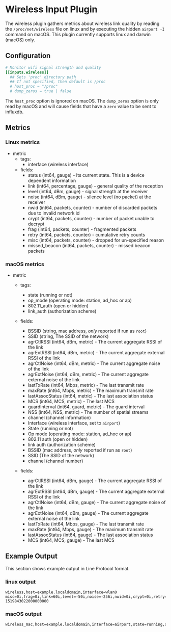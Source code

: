 # Wireless Input Plugin

The wireless plugin gathers metrics about wireless link quality by reading the `/proc/net/wireless` file on linux and by executing the hidden `airport -I` command on macOS. This plugin currently supports linux and darwin (macOS) only.

## Configuration

```toml
# Monitor wifi signal strength and quality
[[inputs.wireless]]
  ## Sets 'proc' directory path
  ## If not specified, then default is /proc
  # host_proc = "/proc"
  # dump_zeros = true | false
```

The `host_proc` option is ignored on macOS. The `dump_zeros` option is only read by macOS and will cause fields that have a `zero` value to be sent to influxdb.

## Metrics

### Linux metrics

- metric
  - tags:
    - interface (wireless interface)
  - fields:
    - status (int64, gauge) - Its current state. This is a device dependent information
    - link (int64, percentage, gauge) - general quality of the reception
    - level (int64, dBm, gauge) - signal strength at the receiver
    - noise (int64, dBm, gauge) - silence level (no packet) at the receiver
    - nwid (int64, packets, counter) - number of discarded packets due to invalid network id
    - crypt (int64, packets, counter) - number of packet unable to decrypt
    - frag (int64, packets, counter) - fragmented packets
    - retry (int64, packets, counter) - cumulative retry counts
    - misc (int64, packets, counter) - dropped for un-specified reason
    - missed_beacon (int64, packets, counter) - missed beacon packets


### macOS metrics

- metric
  - tags:
    - state (running or not)
    - op_mode (operating mode: station, ad_hoc or ap)
    - 802.11_auth (open or hidden)
    - link_auth (authorization scheme)

  - fields:
    - BSSID (string, mac address, _only_ reported if run as `root`)
    - SSID (string, The SSID of the network)
    - agrCtlRSSI (int64, dBm, metric) - The current aggregate RSSI of the link
    - agrExtRSSI (int64, dBm, metric) - The current aggregate external RSSI of the link
    - agrCtlNoise (int64, dBm, metric) - The current aggregate noise of the link
    - agrExtNoise (int64, dBm, metric) - The current aggregate external noise of the link
    - lastTxRate (int64, Mbps, metric) - The last transmit rate
    - maxRate (int64, Mbps, metric) - The maximum transmit rate
    - lastAssocStatus (int64, metric) - The last association status
    - MCS (int64, MCS, metric) - The last MCS
    - guardInterval (int64, guard, metric) - The guard interval
    - NSS (int64, NSS, metric) - The number of spatial streams
    - channel (channel information)
    - Interface (wireless interface, set to `airport`)
    - State (running or not)
    - Op mode (operating mode: station, ad_hoc or ap)
    - 802.11 auth (open or hidden)
    - link auth (authorization scheme)
    - BSSID (mac address, _only_ reported if run as `root`)
    - SSID (The SSID of the network)
    - channel (channel number)
  - fields:
    - agrCtlRSSI (int64, dBm, gauge) - The current aggregate RSSI of the link
    - agrExtRSSI (int64, dBm, gauge) - The current aggregate external RSSI of the link
    - agrCtlNoise (int64, dBm, gauge) - The current aggregate noise of the link
    - agrExtNoise (int64, dBm, gauge) - The current aggregate external noise of the link
    - lastTxRate (int64, Mbps, gauge) - The last transmit rate
    - maxRate (int64, Mbps, gauge) - The maximum transmit rate
    - lastAssocStatus (int64, gauge) - The last association status
    - MCS (int64, MCS, gauge) - The last MCS

## Example Output

This section shows example output in Line Protocol format.

### linux output

```shell
wireless,host=example.localdomain,interface=wlan0 misc=0i,frag=0i,link=60i,level=-50i,noise=-256i,nwid=0i,crypt=0i,retry=1525i,missed_beacon=0i,status=0i 1519843022000000000
```

### macOS output

```bash
wireless_mac,host=example.localdomain,interface=airport,state=running,op_mode=station,802.11_auth=open,link_auth=wpa2-psk,SSID=network_name,channel=153,80 MCS=8,NSS=3,agrCtlRSSI=-256i,agrCtlNoise=-256i,maxRate=450i,lastTxRate=100i,guardInterval=400 1519843022000000000
```
